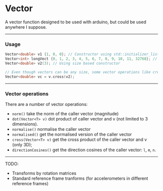# Vector

A vector function designed to be used with arduino, but could be used anywhere I suppose.

---

### Usage
```cpp
Vector<double> v1 {1, 0, 0}; // Constructor using std::initializer_list<T>
Vector<int> longVect {0, 1, 2, 3, 4, 5, 6, 7, 8, 9, 10, 11, 32768}; // Vectors can be any size
Vector<double> v2(3); // Using size based constructor

// Even though vectors can be any size, some vector operations like cross() can are only performed on the first three elements
Vector<double> vc = v.cross(v2);
```

---
### Vector operations 

There are a number of vector operations:
- `norm()` take the norm of the caller vector (magnitude)
- `dot(Vector<T> v)` dot product of caller vector and v (not limited to 3 dimensions).
- `normalise()` normalise the caller vector
- `normalised()` get the normalised version of the caller vector
- `cross(Vector<T> v)` get the cross product of the caller vector and v (only 3D);
- `directionCosines()` get the direction cosines of the caller vector: `l`, `m`, `n`.

---

TODO: 
- Transforms by rotation matrices
- Standard reference frame tranforms (for accelerometers in different reference frames)
 